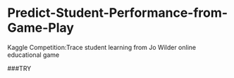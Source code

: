 # Predict-Student-Performance-from-Game-Play
Kaggle Competition:Trace student learning from Jo Wilder online educational game


###TRY
